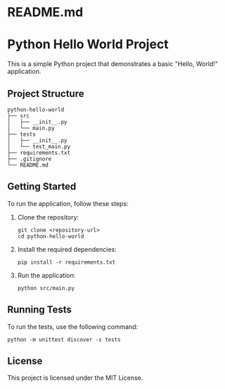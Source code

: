 # README.md

# Python Hello World Project

This is a simple Python project that demonstrates a basic "Hello, World!" application.

## Project Structure

```
python-hello-world
├── src
│   ├── __init__.py
│   └── main.py
├── tests
│   ├── __init__.py
│   └── test_main.py
├── requirements.txt
├── .gitignore
└── README.md
```

## Getting Started

To run the application, follow these steps:

1. Clone the repository:
   ```
   git clone <repository-url>
   cd python-hello-world
   ```

2. Install the required dependencies:
   ```
   pip install -r requirements.txt
   ```

3. Run the application:
   ```
   python src/main.py
   ```

## Running Tests

To run the tests, use the following command:
```
python -m unittest discover -s tests
```

## License

This project is licensed under the MIT License.